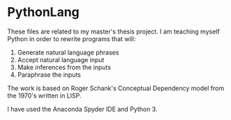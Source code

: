# PythonLang
These files are related to my master's thesis project.
I am teaching myself Python in order to rewrite programs that will:
1) Generate natural language phrases
2) Accept natural language input
3) Make inferences from the inputs
4) Paraphrase the inputs

The work is based on Roger Schank's Conceptual Dependency model from the 1970's written in LISP.

I have used the Anaconda Spyder IDE and Python 3.
